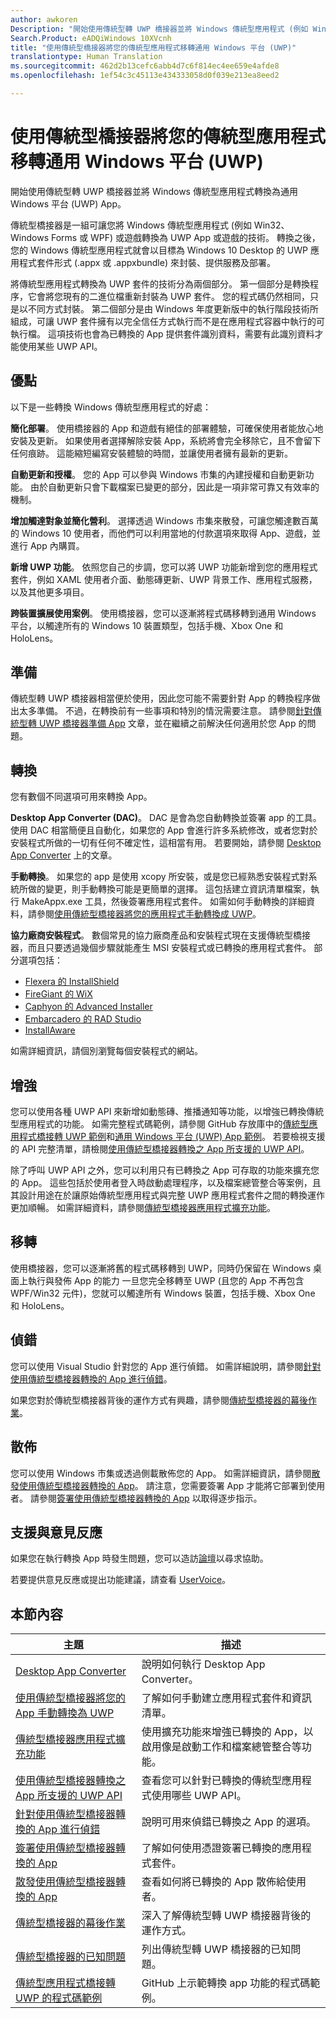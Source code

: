 ```yaml
---
author: awkoren
Description: "開始使用傳統型轉 UWP 橋接器並將 Windows 傳統型應用程式 (例如 Win32、WPF 及 Windows Forms) 轉換為通用 Windows 平台 (UWP) App。"
Search.Product: eADQiWindows 10XVcnh
title: "使用傳統型橋接器將您的傳統型應用程式移轉通用 Windows 平台 (UWP)"
translationtype: Human Translation
ms.sourcegitcommit: 462d2b13cefc6abb4d7c6f814ec4ee659e4afde8
ms.openlocfilehash: 1ef54c3c45113e434333058d0f039e213ea8eed2

---
```


# <a name="bring-your-desktop-app-to-the-universal-windows-platform-uwp-with-the-desktop-bridge"></a>使用傳統型橋接器將您的傳統型應用程式移轉通用 Windows 平台 (UWP)

開始使用傳統型轉 UWP 橋接器並將 Windows 傳統型應用程式轉換為通用 Windows 平台 (UWP) App。

傳統型橋接器是一組可讓您將 Windows 傳統型應用程式 (例如 Win32、Windows Forms 或 WPF) 或遊戲轉換為 UWP App 或遊戲的技術。 轉換之後，您的 Windows 傳統型應用程式就會以目標為 Windows 10 Desktop 的 UWP 應用程式套件形式 (.appx 或 .appxbundle) 來封裝、提供服務及部署。

將傳統型應用程式轉換為 UWP 套件的技術分為兩個部分。 第一個部分是轉換程序，它會將您現有的二進位檔重新封裝為 UWP 套件。 您的程式碼仍然相同，只是以不同方式封裝。 第二個部分是由 Windows 年度更新版中的執行階段技術所組成，可讓 UWP 套件擁有以完全信任方式執行而不是在應用程式容器中執行的可執行檔。 這項技術也會為已轉換的 App 提供套件識別資料，需要有此識別資料才能使用某些 UWP API。

## <a name="benefits"></a>優點

以下是一些轉換 Windows 傳統型應用程式的好處： 

**簡化部署**。 使用橋接器的 App 和遊戲有絕佳的部署體驗，可確保使用者能放心地安裝及更新。 如果使用者選擇解除安裝 App，系統將會完全移除它，且不會留下任何痕跡。 這能縮短編寫安裝體驗的時間，並讓使用者擁有最新的更新。

**自動更新和授權**。 您的 App 可以參與 Windows 市集的內建授權和自動更新功能。 由於自動更新只會下載檔案已變更的部分，因此是一項非常可靠又有效率的機制。

**增加觸達對象並簡化營利**。 選擇透過 Windows 市集來散發，可讓您觸達數百萬的 Windows 10 使用者，而他們可以利用當地的付款選項來取得 App、遊戲，並進行 App 內購買。

**新增 UWP 功能**。  依照您自己的步調，您可以將 UWP 功能新增到您的應用程式套件，例如 XAML 使用者介面、動態磚更新、UWP 背景工作、應用程式服務，以及其他更多項目。

**跨裝置擴展使用案例**。 使用橋接器，您可以逐漸將程式碼移轉到通用 Windows 平台，以觸達所有的 Windows 10 裝置類型，包括手機、Xbox One 和 HoloLens。

## <a name="prepare"></a>準備

傳統型轉 UWP 橋接器相當便於使用，因此您可能不需要針對 App 的轉換程序做出太多準備。 不過，在轉換前有一些事項和特別的情況需要注意。 請參閱[針對傳統型轉 UWP 橋接器準備 App](desktop-to-uwp-prepare.md) 文章，並在繼續之前解決任何適用於您 App 的問題。

## <a name="convert"></a>轉換

您有數個不同選項可用來轉換 App。

**Desktop App Converter (DAC)**。 DAC 是會為您自動轉換並簽署 app 的工具。 使用 DAC 相當簡便且自動化，如果您的 App 會進行許多系統修改，或者您對於安裝程式所做的一切有任何不確定性，這相當有用。 若要開始，請參閱 [Desktop App Converter](desktop-to-uwp-run-desktop-app-converter.md) 上的文章。 

**手動轉換**。 如果您的 app 是使用 xcopy 所安裝，或是您已經熟悉安裝程式對系統所做的變更，則手動轉換可能是更簡單的選擇。 這包括建立資訊清單檔案，執行 MakeAppx.exe 工具，然後簽署應用程式套件。 如需如何手動轉換的詳細資料，請參閱[使用傳統型橋接器將您的應用程式手動轉換成 UWP](desktop-to-uwp-manual-conversion.md)。 

**協力廠商安裝程式**。 數個常見的協力廠商產品和安裝程式現在支援傳統型橋接器，而且只要透過幾個步驟就能產生 MSI 安裝程式或已轉換的應用程式套件。 部分選項包括： 

* [Flexera 的 InstallShield](http://www.flexerasoftware.com/producer/products/software-installation/installshield-software-installer)
* [FireGiant 的 WiX](https://www.firegiant.com/r/appx) 
* [Caphyon 的 Advanced Installer](http://www.advancedinstaller.com/uwp-app-package)
* [Embarcadero 的 RAD Studio](https://www.embarcadero.com/products/rad-studio/windows-10-store-desktop-bridge) 
* [InstallAware](https://www.installaware.com/appx.htm)

如需詳細資訊，請個別瀏覽每個安裝程式的網站。 

## <a name="enhance"></a>增強 

您可以使用各種 UWP API 來新增如動態磚、推播通知等功能，以增強已轉換傳統型應用程式的功能。 如需完整程式碼範例，請參閱 GitHub 存放庫中的[傳統型應用程式橋接轉 UWP 範例](https://github.com/Microsoft/DesktopBridgeToUWP-Samples)和[通用 Windows 平台 (UWP) App 範例](https://github.com/Microsoft/Windows-universal-samples)。 若要檢視支援的 API 完整清單，請檢閱[使用傳統型橋接器轉換之 App 所支援的 UWP API](desktop-to-uwp-supported-api.md)。 

除了呼叫 UWP API 之外，您可以利用只有已轉換之 App 可存取的功能來擴充您的 App。 這些包括於使用者登入時啟動處理程序，以及檔案總管整合等案例，且其設計用途在於讓原始傳統型應用程式與完整 UWP 應用程式套件之間的轉換運作更加順暢。 如需詳細資料，請參閱[傳統型橋接器應用程式擴充功能](desktop-to-uwp-extensions.md)。 

## <a name="migrate"></a>移轉

使用橋接器，您可以逐漸將舊的程式碼移轉到 UWP，同時仍保留在 Windows 桌面上執行與發佈 App 的能力 一旦您完全移轉至 UWP (且您的 App 不再包含 WPF/Win32 元件)，您就可以觸達所有 Windows 裝置，包括手機、Xbox One 和 HoloLens。

## <a name="debug"></a>偵錯

您可以使用 Visual Studio 針對您的 App 進行偵錯。 如需詳細說明，請參閱[針對使用傳統型橋接器轉換的 App 進行偵錯](desktop-to-uwp-debug.md)。 

如果您對於傳統型橋接器背後的運作方式有興趣，請參閱[傳統型橋接器的幕後作業](desktop-to-uwp-behind-the-scenes.md)。 

## <a name="distribute"></a>散佈

您可以使用 Windows 市集或透過側載散佈您的 App。 如需詳細資訊，請參閱[散發使用傳統型橋接器轉換的 App](desktop-to-uwp-distribute.md)。 請注意，您需要簽署 App 才能將它部署到使用者。 請參閱[簽署使用傳統型橋接器轉換的 App](desktop-to-uwp-signing.md) 以取得逐步指示。 

## <a name="support-and-feedback"></a>支援與意見反應

如果您在執行轉換 App 時發生問題，您可以造訪[論壇](https://social.msdn.microsoft.com/Forums/windowsapps/en-US/home?forum=wpdevelop)以尋求協助。 

若要提供意見反應或提出功能建議，請查看 [UserVoice](https://wpdev.uservoice.com/forums/110705-universal-windows-platform/category/161895-desktop-bridge-centennial)。 

## <a name="in-this-section"></a>本節內容

| 主題 | 描述 |
|-------|-------------|
| [Desktop App Converter](desktop-to-uwp-run-desktop-app-converter.md) | 說明如何執行 Desktop App Converter。 |
| [使用傳統型橋接器將您的 App 手動轉換為 UWP](desktop-to-uwp-manual-conversion.md) | 了解如何手動建立應用程式套件和資訊清單。 |
| [傳統型橋接器應用程式擴充功能](desktop-to-uwp-extensions.md) | 使用擴充功能來增強已轉換的 App，以啟用像是啟動工作和檔案總管整合等功能。 |
| [使用傳統型橋接器轉換之 App 所支援的 UWP API](desktop-to-uwp-supported-api.md) | 查看您可以針對已轉換的傳統型應用程式使用哪些 UWP API。 |
| [針對使用傳統型橋接器轉換的 App 進行偵錯](desktop-to-uwp-debug.md) | 說明可用來偵錯已轉換之 App 的選項。 | 
| [簽署使用傳統型橋接器轉換的 App](desktop-to-uwp-signing.md) | 了解如何使用憑證簽署已轉換的應用程式套件。 |
| [散發使用傳統型橋接器轉換的 App](desktop-to-uwp-distribute.md) | 查看如何將已轉換的 App 散佈給使用者。  |
| [傳統型橋接器的幕後作業](desktop-to-uwp-behind-the-scenes.md) | 深入了解傳統型轉 UWP 橋接器背後的運作方式。 | 
| [傳統型橋接器的已知問題](desktop-to-uwp-known-issues.md) | 列出傳統型轉 UWP 橋接器的已知問題。 | 
| [傳統型應用程式橋接轉 UWP 的程式碼範例](https://github.com/Microsoft/DesktopBridgeToUWP-Samples) | GitHub 上示範轉換 app 功能的程式碼範例。 |


<!--HONumber=Dec16_HO3-->


